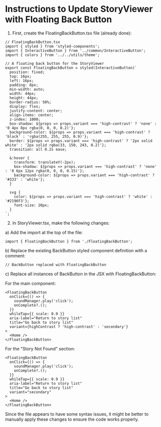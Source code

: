 # Instructions to Update StoryViewer with Floating Back Button

1. First, create the FloatingBackButton.tsx file (already done):
```tsx
// FloatingBackButton.tsx
import { styled } from 'styled-components';
import { InteractiveButton } from '../common/InteractiveButton';
import { colors } from '../../utils/theme';

// A floating back button for the StoryViewer
export const FloatingBackButton = styled(InteractiveButton)`
  position: fixed;
  top: 16px;
  left: 16px;
  padding: 8px;
  min-width: auto;
  width: 44px;
  height: 44px;
  border-radius: 50%;
  display: flex;
  justify-content: center;
  align-items: center;
  z-index: 1000;
  box-shadow: ${props => props.variant === 'high-contrast' ? 'none' : '0 4px 8px rgba(0, 0, 0, 0.2)'};
  background-color: ${props => props.variant === 'high-contrast' ? 'black' : 'rgba(255, 255, 255, 0.9)'};
  border: ${props => props.variant === 'high-contrast' ? '2px solid white' : '2px solid rgba(33, 150, 243, 0.2)'};
  transition: all 0.2s ease;
  
  &:hover {
    transform: translateY(-2px);
    box-shadow: ${props => props.variant === 'high-contrast' ? 'none' : '0 6px 12px rgba(0, 0, 0, 0.15)'};
    background-color: ${props => props.variant === 'high-contrast' ? '#333' : 'white'};
  }
  
  svg {
    color: ${props => props.variant === 'high-contrast' ? 'white' : '#2196F3'};
    font-size: 20px;
  }
`;
```

2. In StoryViewer.tsx, make the following changes:

a) Add the import at the top of the file:
```tsx
import { FloatingBackButton } from './FloatingBackButton';
```

b) Replace the existing BackButton styled component definition with a comment:
```tsx
// BackButton replaced with FloatingBackButton
```

c) Replace all instances of BackButton in the JSX with FloatingBackButton:

For the main component:
```tsx
<FloatingBackButton
  onClick={() => {
    soundManager.play('click'); 
    onComplete?.();
  }}
  whileTap={{ scale: 0.9 }}
  aria-label="Return to story list"
  title="Go back to story list"
  variant={highContrast ? 'high-contrast' : 'secondary'}
>
  <Home />
</FloatingBackButton>
```

For the "Story Not Found" section:
```tsx
<FloatingBackButton 
  onClick={() => {
    soundManager.play('click');
    onComplete?.();
  }}
  whileTap={{ scale: 0.9 }}
  aria-label="Return to story list"
  title="Go back to story list"
  variant="secondary"
>
  <Home />
</FloatingBackButton>
```

Since the file appears to have some syntax issues, it might be better to manually apply these changes to ensure the code works properly.

